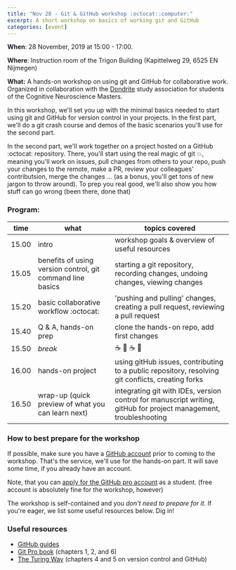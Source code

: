 ```yaml
---
title: "Nov 28 - Git & GitHub workshop :octocat::computer:"
excerpt: A short workshop on basics of working git and GitHub
categories: [event]
---
```


**When**: 28 November, 2019 at 15:00 - 17:00.

**Where**: Instruction room of the Trigon Building (Kapittelweg 29, 6525 EN Nijmegen)

**What:** A hands-on workshop on using git and GitHub for collaborative work. Organized in collaboration with the [Dondrite](https://dondrite.ruhosting.nl/) study association for students of the Cognitive Neuroscience Masters.

In this workshop, we'll set you up with the minimal basics needed to start using git and GitHub for version control in your projects. In the first part, we'll do a git crash course and demos of the basic scenarios you'll use for the second part.

In the second part, we'll work together on a project hosted on a GitHub :octocat: repository. There, you'll start using the real magic of git :boom:, meaning you'll work on issues, pull changes from others to your repo, push your changes to the remote, make a PR, review your colleagues' contributsion, merge the changes ... (as a bonus, you'll get tons of new jargon to throw around). To prep you real good, we'll also show you how stuff can go wrong (been there, done that)

### Program:  

| time | what  | topics covered |  
|------| ----- | -------------- |  
|15.00 | intro | workshop goals & overview of useful resources |  
|15.05 | benefits of using version control, git command line basics | starting a git repository, recording changes, undoing changes, viewing changes |  
|15.20 | basic collaborative workflow :octocat: | 'pushing and pulling' changes, creating a pull request, reviewing a pull request |  
|15.40 | Q & A, hands-on prep | clone the hands-on repo, add first changes |  
|15.50 | *break* | :coffee: :cookie: :coffee: :cookie: |  
|16.00 | hands-on project | using gitHub issues, contributing to a public repository, resolving git conflicts, creating forks |  
|16.50 | wrap-up (quick preview of what you can learn next) | integrating git with IDEs, version control for manuscript writing, gitHub for project management, troubleshooting |  

### How to best prepare for the workshop  
If possible, make sure you have a [GitHub account](https://github.com) prior to coming to the workshop. That's the service, we'll use for the hands-on part. It will save some time, if you already have an account.

Note, that you can [apply for the GitHub pro account](https://education.github.com/pack) as a student. (free account is absolutely fine for the workshop, however)

The workshop is self-contained and you _don't need to prepare for it_. If you're eager, we list some useful resources below. Dig in!

### Useful resources

- [GitHub guides](https://guides.github.com/)
- [Git Pro book](https://git-scm.com/book/en/v2) (chapters 1, 2, and 6)
- [The Turing Way](https://the-turing-way.netlify.com/introduction/introduction) (chapters 4 and 5 on version control and GitHub)  

